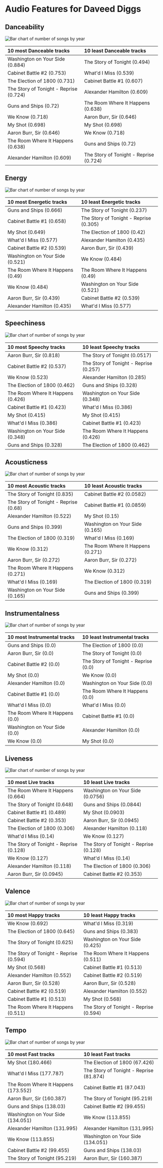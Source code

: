 # Audio Features for Daveed Diggs

## Danceability

![Bar chart of number of songs by year](../../images/artists/daveed_diggs/audio_features/audio_danceability/distribution.png)

| 10 most Danceable tracks | 10 least Danceable tracks |
|:---|:---|
| Washington on Your Side (0.884) | The Story of Tonight (0.494) |
| Cabinet Battle #2 (0.753) | What'd I Miss (0.539) |
| The Election of 1800 (0.731) | Cabinet Battle #1 (0.607) |
| The Story of Tonight - Reprise (0.724) | Alexander Hamilton (0.609) |
| Guns and Ships (0.72) | The Room Where It Happens (0.638) |
| We Know (0.718) | Aaron Burr, Sir (0.646) |
| My Shot (0.698) | My Shot (0.698) |
| Aaron Burr, Sir (0.646) | We Know (0.718) |
| The Room Where It Happens (0.638) | Guns and Ships (0.72) |
| Alexander Hamilton (0.609) | The Story of Tonight - Reprise (0.724) |

## Energy

![Bar chart of number of songs by year](../../images/artists/daveed_diggs/audio_features/audio_energy/distribution.png)

| 10 most Energetic tracks | 10 least Energetic tracks |
|:---|:---|
| Guns and Ships (0.666) | The Story of Tonight (0.237) |
| Cabinet Battle #1 (0.658) | The Story of Tonight - Reprise (0.305) |
| My Shot (0.649) | The Election of 1800 (0.42) |
| What'd I Miss (0.577) | Alexander Hamilton (0.435) |
| Cabinet Battle #2 (0.539) | Aaron Burr, Sir (0.439) |
| Washington on Your Side (0.521) | We Know (0.484) |
| The Room Where It Happens (0.49) | The Room Where It Happens (0.49) |
| We Know (0.484) | Washington on Your Side (0.521) |
| Aaron Burr, Sir (0.439) | Cabinet Battle #2 (0.539) |
| Alexander Hamilton (0.435) | What'd I Miss (0.577) |

## Speechiness

![Bar chart of number of songs by year](../../images/artists/daveed_diggs/audio_features/audio_speechiness/distribution.png)

| 10 most Speechy tracks | 10 least Speechy tracks |
|:---|:---|
| Aaron Burr, Sir (0.818) | The Story of Tonight (0.0517) |
| Cabinet Battle #2 (0.537) | The Story of Tonight - Reprise (0.257) |
| We Know (0.523) | Alexander Hamilton (0.285) |
| The Election of 1800 (0.462) | Guns and Ships (0.328) |
| The Room Where It Happens (0.426) | Washington on Your Side (0.348) |
| Cabinet Battle #1 (0.423) | What'd I Miss (0.386) |
| My Shot (0.415) | My Shot (0.415) |
| What'd I Miss (0.386) | Cabinet Battle #1 (0.423) |
| Washington on Your Side (0.348) | The Room Where It Happens (0.426) |
| Guns and Ships (0.328) | The Election of 1800 (0.462) |

## Acousticness

![Bar chart of number of songs by year](../../images/artists/daveed_diggs/audio_features/audio_acousticness/distribution.png)

| 10 most Acoustic tracks | 10 least Acoustic tracks |
|:---|:---|
| The Story of Tonight (0.835) | Cabinet Battle #2 (0.0582) |
| The Story of Tonight - Reprise (0.68) | Cabinet Battle #1 (0.0859) |
| Alexander Hamilton (0.522) | My Shot (0.15) |
| Guns and Ships (0.399) | Washington on Your Side (0.165) |
| The Election of 1800 (0.319) | What'd I Miss (0.169) |
| We Know (0.312) | The Room Where It Happens (0.271) |
| Aaron Burr, Sir (0.272) | Aaron Burr, Sir (0.272) |
| The Room Where It Happens (0.271) | We Know (0.312) |
| What'd I Miss (0.169) | The Election of 1800 (0.319) |
| Washington on Your Side (0.165) | Guns and Ships (0.399) |

## Instrumentalness

![Bar chart of number of songs by year](../../images/artists/daveed_diggs/audio_features/audio_instrumentalness/distribution.png)

| 10 most Instrumental tracks | 10 least Instrumental tracks |
|:---|:---|
| Guns and Ships (0.0) | The Election of 1800 (0.0) |
| Aaron Burr, Sir (0.0) | The Story of Tonight (0.0) |
| Cabinet Battle #2 (0.0) | The Story of Tonight - Reprise (0.0) |
| My Shot (0.0) | We Know (0.0) |
| Alexander Hamilton (0.0) | Washington on Your Side (0.0) |
| Cabinet Battle #1 (0.0) | The Room Where It Happens (0.0) |
| What'd I Miss (0.0) | What'd I Miss (0.0) |
| The Room Where It Happens (0.0) | Cabinet Battle #1 (0.0) |
| Washington on Your Side (0.0) | Alexander Hamilton (0.0) |
| We Know (0.0) | My Shot (0.0) |

## Liveness

![Bar chart of number of songs by year](../../images/artists/daveed_diggs/audio_features/audio_liveness/distribution.png)

| 10 most Live tracks | 10 least Live tracks |
|:---|:---|
| The Room Where It Happens (0.664) | Washington on Your Side (0.0756) |
| The Story of Tonight (0.648) | Guns and Ships (0.0844) |
| Cabinet Battle #1 (0.489) | My Shot (0.0903) |
| Cabinet Battle #2 (0.353) | Aaron Burr, Sir (0.0945) |
| The Election of 1800 (0.306) | Alexander Hamilton (0.118) |
| What'd I Miss (0.14) | We Know (0.127) |
| The Story of Tonight - Reprise (0.128) | The Story of Tonight - Reprise (0.128) |
| We Know (0.127) | What'd I Miss (0.14) |
| Alexander Hamilton (0.118) | The Election of 1800 (0.306) |
| Aaron Burr, Sir (0.0945) | Cabinet Battle #2 (0.353) |

## Valence

![Bar chart of number of songs by year](../../images/artists/daveed_diggs/audio_features/audio_valence/distribution.png)

| 10 most Happy tracks | 10 least Happy tracks |
|:---|:---|
| We Know (0.692) | What'd I Miss (0.319) |
| The Election of 1800 (0.645) | Guns and Ships (0.383) |
| The Story of Tonight (0.625) | Washington on Your Side (0.425) |
| The Story of Tonight - Reprise (0.594) | The Room Where It Happens (0.511) |
| My Shot (0.568) | Cabinet Battle #1 (0.513) |
| Alexander Hamilton (0.552) | Cabinet Battle #2 (0.519) |
| Aaron Burr, Sir (0.528) | Aaron Burr, Sir (0.528) |
| Cabinet Battle #2 (0.519) | Alexander Hamilton (0.552) |
| Cabinet Battle #1 (0.513) | My Shot (0.568) |
| The Room Where It Happens (0.511) | The Story of Tonight - Reprise (0.594) |

## Tempo

![Bar chart of number of songs by year](../../images/artists/daveed_diggs/audio_features/audio_tempo/distribution.png)

| 10 most Fast tracks | 10 least Fast tracks |
|:---|:---|
| My Shot (180.466) | The Election of 1800 (67.426) |
| What'd I Miss (177.787) | The Story of Tonight - Reprise (81.874) |
| The Room Where It Happens (173.552) | Cabinet Battle #1 (87.043) |
| Aaron Burr, Sir (160.387) | The Story of Tonight (95.219) |
| Guns and Ships (138.03) | Cabinet Battle #2 (99.455) |
| Washington on Your Side (134.051) | We Know (113.855) |
| Alexander Hamilton (131.995) | Alexander Hamilton (131.995) |
| We Know (113.855) | Washington on Your Side (134.051) |
| Cabinet Battle #2 (99.455) | Guns and Ships (138.03) |
| The Story of Tonight (95.219) | Aaron Burr, Sir (160.387) |
